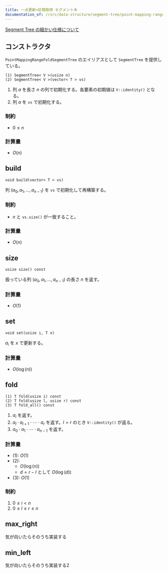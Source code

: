 ```yaml
---
title: 一点更新+区間取得 セグメント木
documentation_of: //src/data-structure/segment-tree/point-mapping-range-fold-segment-tree.hpp
---
```


[Segment Tree の細かい仕様について](/appendix-segment-tree)

## コンストラクタ
`PointMappingRangeFoldSegmentTree` のエイリアスとして `SegmentTree` を提供している。

```
(1) SegmentTree< V >(usize n)
(2) SegmentTree< V >(vector< T > vs)
```

1. 列 $a$ を長さ $n$ の列で初期化する。各要素の初期値は `V::identity()` となる。
2. 列 $a$ を `vs` で初期化する。

### 制約
- $0 \leq n$

### 計算量
- $O(n)$


## build
```
void build(vector< T > vs)
```

列 $(a_0, a_1, \dots, a_{n-1})$ を `vs` で初期化して再構築する。

### 制約
- $n$ と `vs.size()` が一致すること。

### 計算量
- $O(n)$


## size
```
usize size() const
```

扱っている列 $(a_0, a_1, \dots, a_{n - 1})$ の長さ $n$ を返す。

### 計算量
- $O(1)$


## set
```
void set(usize i, T x)
```

$a_i$ を $x$ で更新する。

### 計算量
- $O(\log(n))$


## fold
```
(1) T fold(usize i) const
(2) T fold(usize l, usize r) const
(3) T fold_all() const
```

1. $a_i$ を返す。
2. $a_l \cdot a_{l+1} \cdot \dotsm \cdot a_{r}$ を返す。$l = r$ のとき `V::identity()` が返る。
3. $a_0 \cdot a_1 \cdot \dotsm \cdot a_{n-1}$ を返す。

### 計算量
- (1): $O(1)$
- (2):
  - $O(\log(n))$
  - $d = r - l$ として $O(\log(d))$
- (3): $O(1)$

### 制約
1. $0 \leq i < n$
2. $0 \leq l \leq r \leq n$

## max_right
気が向いたらそのうち実装する

## min_left
気が向いたらそのうち実装する2
